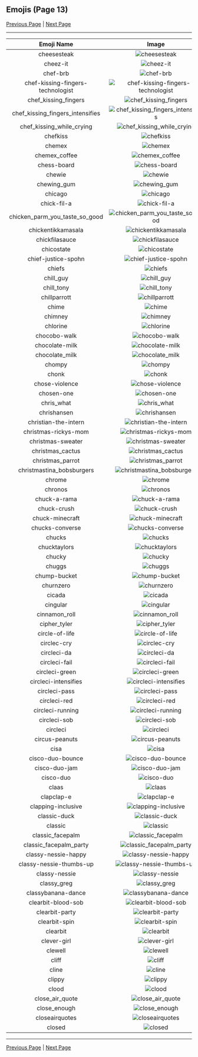 
## Emojis (Page 13)

[Previous Page](/docs/rc/page-c-0012.md)
  | [Next Page](/docs/rc/page-c-0014.md)

<hr />

|Emoji Name|Image|
| :-: | :-: |
|cheesesteak| ![cheesesteak](/emojis/rc/cheesesteak.png)|
|cheez-it| ![cheez-it](/emojis/rc/cheez-it.png)|
|chef-brb| ![chef-brb](/emojis/rc/chef-brb.png)|
|chef-kissing-fingers-technologist| ![chef-kissing-fingers-technologist](/emojis/rc/chef-kissing-fingers-technologist.png)|
|chef_kissing_fingers| ![chef_kissing_fingers](/emojis/rc/chef_kissing_fingers.png)|
|chef_kissing_fingers_intensifies| ![chef_kissing_fingers_intensifies](/emojis/rc/chef_kissing_fingers_intensifies.gif)|
|chef_kissing_while_crying| ![chef_kissing_while_crying](/emojis/rc/chef_kissing_while_crying.png)|
|chefkiss| ![chefkiss](/emojis/rc/chefkiss.png)|
|chemex| ![chemex](/emojis/rc/chemex.png)|
|chemex_coffee| ![chemex_coffee](/emojis/rc/chemex_coffee.png)|
|chess-board| ![chess-board](/emojis/rc/chess-board.jpg)|
|chewie| ![chewie](/emojis/rc/chewie.png)|
|chewing_gum| ![chewing_gum](/emojis/rc/chewing_gum.png)|
|chicago| ![chicago](/emojis/rc/chicago.png)|
|chick-fil-a| ![chick-fil-a](/emojis/rc/chick-fil-a.png)|
|chicken_parm_you_taste_so_good| ![chicken_parm_you_taste_so_good](/emojis/rc/chicken_parm_you_taste_so_good.png)|
|chickentikkamasala| ![chickentikkamasala](/emojis/rc/chickentikkamasala.jpg)|
|chickfilasauce| ![chickfilasauce](/emojis/rc/chickfilasauce.png)|
|chicostate| ![chicostate](/emojis/rc/chicostate.png)|
|chief-justice-spohn| ![chief-justice-spohn](/emojis/rc/chief-justice-spohn.png)|
|chiefs| ![chiefs](/emojis/rc/chiefs.png)|
|chill_guy| ![chill_guy](/emojis/rc/chill_guy.png)|
|chill_tony| ![chill_tony](/emojis/rc/chill_tony.png)|
|chillparrott| ![chillparrott](/emojis/rc/chillparrott.gif)|
|chime| ![chime](/emojis/rc/chime.png)|
|chimney| ![chimney](/emojis/rc/chimney.png)|
|chlorine| ![chlorine](/emojis/rc/chlorine.png)|
|chocobo-walk| ![chocobo-walk](/emojis/rc/chocobo-walk.gif)|
|chocolate-milk| ![chocolate-milk](/emojis/rc/chocolate-milk.jpg)|
|chocolate_milk| ![chocolate_milk](/emojis/rc/chocolate_milk.png)|
|chompy| ![chompy](/emojis/rc/chompy.gif)|
|chonk| ![chonk](/emojis/rc/chonk.png)|
|chose-violence| ![chose-violence](/emojis/rc/chose-violence.png)|
|chosen-one| ![chosen-one](/emojis/rc/chosen-one.jpg)|
|chris_what| ![chris_what](/emojis/rc/chris_what.png)|
|chrishansen| ![chrishansen](/emojis/rc/chrishansen.jpg)|
|christian-the-intern| ![christian-the-intern](/emojis/rc/christian-the-intern.png)|
|christmas-rickys-mom| ![christmas-rickys-mom](/emojis/rc/christmas-rickys-mom.gif)|
|christmas-sweater| ![christmas-sweater](/emojis/rc/christmas-sweater.gif)|
|christmas_cactus| ![christmas_cactus](/emojis/rc/christmas_cactus.png)|
|christmas_parrot| ![christmas_parrot](/emojis/rc/christmas_parrot.gif)|
|christmastina_bobsburgers| ![christmastina_bobsburgers](/emojis/rc/christmastina_bobsburgers.gif)|
|chrome| ![chrome](/emojis/rc/chrome.png)|
|chronos| ![chronos](/emojis/rc/chronos.png)|
|chuck-a-rama| ![chuck-a-rama](/emojis/rc/chuck-a-rama.png)|
|chuck-crush| ![chuck-crush](/emojis/rc/chuck-crush.png)|
|chuck-minecraft| ![chuck-minecraft](/emojis/rc/chuck-minecraft.png)|
|chucks-converse| ![chucks-converse](/emojis/rc/chucks-converse.jpg)|
|chucks| ![chucks](/emojis/rc/chucks.png)|
|chucktaylors| ![chucktaylors](/emojis/rc/chucktaylors.png)|
|chucky| ![chucky](/emojis/rc/chucky.png)|
|chuggs| ![chuggs](/emojis/rc/chuggs.png)|
|chump-bucket| ![chump-bucket](/emojis/rc/chump-bucket.jpg)|
|churnzero| ![churnzero](/emojis/rc/churnzero.png)|
|cicada| ![cicada](/emojis/rc/cicada.gif)|
|cingular| ![cingular](/emojis/rc/cingular.jpg)|
|cinnamon_roll| ![cinnamon_roll](/emojis/rc/cinnamon_roll.jpg)|
|cipher_tyler| ![cipher_tyler](/emojis/rc/cipher_tyler.png)|
|circle-of-life| ![circle-of-life](/emojis/rc/circle-of-life.gif)|
|circlec-cry| ![circlec-cry](/emojis/rc/circlec-cry.png)|
|circleci-da| ![circleci-da](/emojis/rc/circleci-da.png)|
|circleci-fail| ![circleci-fail](/emojis/rc/circleci-fail.png)|
|circleci-green| ![circleci-green](/emojis/rc/circleci-green.png)|
|circleci-intensifies| ![circleci-intensifies](/emojis/rc/circleci-intensifies.gif)|
|circleci-pass| ![circleci-pass](/emojis/rc/circleci-pass.png)|
|circleci-red| ![circleci-red](/emojis/rc/circleci-red.png)|
|circleci-running| ![circleci-running](/emojis/rc/circleci-running.gif)|
|circleci-sob| ![circleci-sob](/emojis/rc/circleci-sob.png)|
|circleci| ![circleci](/emojis/rc/circleci.png)|
|circus-peanuts| ![circus-peanuts](/emojis/rc/circus-peanuts.png)|
|cisa| ![cisa](/emojis/rc/cisa.png)|
|cisco-duo-bounce| ![cisco-duo-bounce](/emojis/rc/cisco-duo-bounce.gif)|
|cisco-duo-jam| ![cisco-duo-jam](/emojis/rc/cisco-duo-jam.gif)|
|cisco-duo| ![cisco-duo](/emojis/rc/cisco-duo.gif)|
|claas| ![claas](/emojis/rc/claas.png)|
|clapclap-e| ![clapclap-e](/emojis/rc/clapclap-e.gif)|
|clapping-inclusive| ![clapping-inclusive](/emojis/rc/clapping-inclusive.gif)|
|classic-duck| ![classic-duck](/emojis/rc/classic-duck.gif)|
|classic| ![classic](/emojis/rc/classic.png)|
|classic_facepalm| ![classic_facepalm](/emojis/rc/classic_facepalm.png)|
|classic_facepalm_party| ![classic_facepalm_party](/emojis/rc/classic_facepalm_party.gif)|
|classy-nessie-happy| ![classy-nessie-happy](/emojis/rc/classy-nessie-happy.png)|
|classy-nessie-thumbs-up| ![classy-nessie-thumbs-up](/emojis/rc/classy-nessie-thumbs-up.png)|
|classy-nessie| ![classy-nessie](/emojis/rc/classy-nessie.png)|
|classy_greg| ![classy_greg](/emojis/rc/classy_greg.png)|
|classybanana-dance| ![classybanana-dance](/emojis/rc/classybanana-dance.gif)|
|clearbit-blood-sob| ![clearbit-blood-sob](/emojis/rc/clearbit-blood-sob.png)|
|clearbit-party| ![clearbit-party](/emojis/rc/clearbit-party.gif)|
|clearbit-spin| ![clearbit-spin](/emojis/rc/clearbit-spin.gif)|
|clearbit| ![clearbit](/emojis/rc/clearbit.png)|
|clever-girl| ![clever-girl](/emojis/rc/clever-girl.png)|
|clewell| ![clewell](/emojis/rc/clewell.png)|
|cliff| ![cliff](/emojis/rc/cliff.png)|
|cline| ![cline](/emojis/rc/cline.jpg)|
|clippy| ![clippy](/emojis/rc/clippy.jpg)|
|clood| ![clood](/emojis/rc/clood.png)|
|close_air_quote| ![close_air_quote](/emojis/rc/close_air_quote.gif)|
|close_enough| ![close_enough](/emojis/rc/close_enough.png)|
|closeairquotes| ![closeairquotes](/emojis/rc/closeairquotes.gif)|
|closed| ![closed](/emojis/rc/closed.png)|

<hr/>

[Previous Page](/docs/rc/page-c-0012.md)
  | [Next Page](/docs/rc/page-c-0014.md)